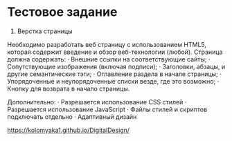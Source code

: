 # Тестовое задание

1. Верстка страницы

Необходимо разработать веб страницу с использованием HTML5, которая содержит введение и обзор веб-технологии (любой).
Страница должна содержать:
· Внешние ссылки на соответствующие сайты;
· Сопутствующие изображения (включая подписи);
· Заголовки, абзацы, и другие семантические тэги;
· Оглавление раздела в начале страницы;
· Упорядоченные и неупорядоченные списки везде, где это возможно;
· Кнопку для возврата в начало страницы.

Дополнительно:
· Разрешается использование CSS cтилей
· Разрешается использование JavaScript
· Файлы стилей и скриптов подключать отдельно
· Адаптивный дизайн

https://kolomyaka1.github.io/DigitalDesign/
